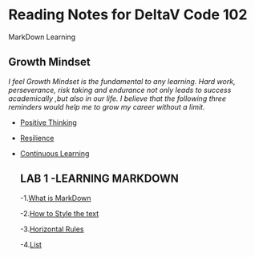 # Reading Notes for DeltaV Code 102

MarkDown Learning

## Growth Mindset

*I feel Growth Mindset is the fundamental to any learning.
 Hard work, perseverance, risk taking and endurance not only
 leads to success academically ,but also in our life.
 I believe that the following three reminders would help me to grow my career without a limit.*
 
 - [Positive Thinking](/Positive.md)
 
 - [Resilience](/Resilience.md)
 
 - [Continuous Learning](/Learning.md)
 
 
    ## LAB 1 -LEARNING MARKDOWN
     
     -1.[What is MarkDown](/Markd.md)
     
     -2.[How to Style the text](/Styling.md)
     
     -3.[Horizontal Rules](/Horiz.md)
     
     -4.[List](/Task.md)
